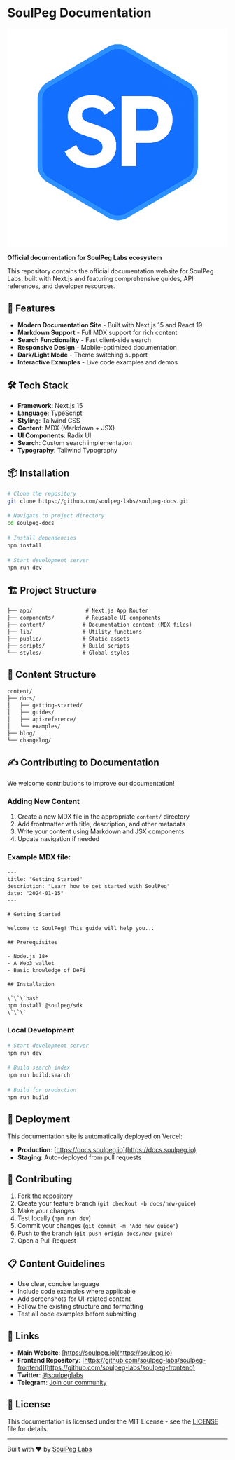 # SoulPeg Documentation

![SoulPeg Docs](./public/logo-soulpeg.png)

**Official documentation for SoulPeg Labs ecosystem**

This repository contains the official documentation website for SoulPeg Labs, built with Next.js and featuring comprehensive guides, API references, and developer resources.

## 🚀 Features

- **Modern Documentation Site** - Built with Next.js 15 and React 19
- **Markdown Support** - Full MDX support for rich content
- **Search Functionality** - Fast client-side search
- **Responsive Design** - Mobile-optimized documentation
- **Dark/Light Mode** - Theme switching support
- **Interactive Examples** - Live code examples and demos

## 🛠 Tech Stack

- **Framework**: Next.js 15
- **Language**: TypeScript
- **Styling**: Tailwind CSS
- **Content**: MDX (Markdown + JSX)
- **UI Components**: Radix UI
- **Search**: Custom search implementation
- **Typography**: Tailwind Typography

## 📦 Installation

```bash
# Clone the repository
git clone https://github.com/soulpeg-labs/soulpeg-docs.git

# Navigate to project directory
cd soulpeg-docs

# Install dependencies
npm install

# Start development server
npm run dev
```

## 🏗 Project Structure

```
├── app/                 # Next.js App Router
├── components/          # Reusable UI components
├── content/            # Documentation content (MDX files)
├── lib/                # Utility functions
├── public/             # Static assets
├── scripts/            # Build scripts
└── styles/             # Global styles
```

## 📝 Content Structure

```
content/
├── docs/
│   ├── getting-started/
│   ├── guides/
│   ├── api-reference/
│   └── examples/
├── blog/
└── changelog/
```

## ✍️ Contributing to Documentation

We welcome contributions to improve our documentation!

### Adding New Content

1. Create a new MDX file in the appropriate `content/` directory
2. Add frontmatter with title, description, and other metadata
3. Write your content using Markdown and JSX components
4. Update navigation if needed

### Example MDX file:

```mdx
---
title: "Getting Started"
description: "Learn how to get started with SoulPeg"
date: "2024-01-15"
---

# Getting Started

Welcome to SoulPeg! This guide will help you...

## Prerequisites

- Node.js 18+
- A Web3 wallet
- Basic knowledge of DeFi

## Installation

\`\`\`bash
npm install @soulpeg/sdk
\`\`\`
```

### Local Development

```bash
# Start development server
npm run dev

# Build search index
npm run build:search

# Build for production
npm run build
```

## 🚀 Deployment

This documentation site is automatically deployed on Vercel:

- **Production**: [https://docs.soulpeg.io](https://docs.soulpeg.io)
- **Staging**: Auto-deployed from pull requests

## 🤝 Contributing

1. Fork the repository
2. Create your feature branch (`git checkout -b docs/new-guide`)
3. Make your changes
4. Test locally (`npm run dev`)
5. Commit your changes (`git commit -m 'Add new guide'`)
6. Push to the branch (`git push origin docs/new-guide`)
7. Open a Pull Request

## 📋 Content Guidelines

- Use clear, concise language
- Include code examples where applicable
- Add screenshots for UI-related content
- Follow the existing structure and formatting
- Test all code examples before submitting

## 🔗 Links

- **Main Website**: [https://soulpeg.io](https://soulpeg.io)
- **Frontend Repository**: [https://github.com/soulpeg-labs/soulpeg-frontend](https://github.com/soulpeg-labs/soulpeg-frontend)
- **Twitter**: [@soulpeglabs](https://x.com/soulpeglabs)
- **Telegram**: [Join our community](https://t.me/soulpeg)

## 📄 License

This documentation is licensed under the MIT License - see the [LICENSE](LICENSE) file for details.

---

Built with ❤️ by [SoulPeg Labs](https://github.com/soulpeg-labs) 